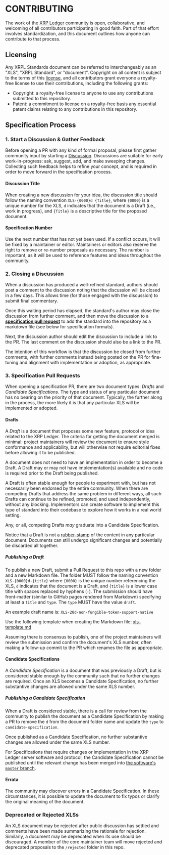 # CONTRIBUTING

The work of the [XRP Ledger](https://xrpl.org) community is open, collaborative, and welcoming of all contributors participating in good faith. Part of that effort involves standardization, and this document outlines how anyone can contribute to that process. 

## Licensing
Any XRPL Standards document can be referred to interchangeably as an "XLS", "XRPL Standard", or "document".  Copyright on all content is subject to the terms of this [license](LICENSE), and all contributors grant everyone a royalty-free license to use their contributions, including the following grants: 

- Copyright: a royalty-free license to anyone to use any contributions submitted to this repository.
- Patent: a commitment to license on a royalty-free basis any essential patent claims relating to any contributions in this repository.

## Specification Process

### 1. Start a Discussion & Gather Feedback

Before opening a PR with any kind of formal proposal, please first gather community input by starting a [Discussion](https://github.com/XRPLF/XRPL-Standards/discussions). Discussions are suitable for early work-in-progress: ask, suggest, add, and make sweeping changes. Collecting such feedback helps to refine your concept, and is required in order to move forward in the specification process.

#### Discussion Title
When creating a new discussion for your idea, the discussion title should follow the naming convention `XLS-{0000}d {Title}`, where `{0000}` is a unique number for the XLS, `d` indicates that the document is a Draft (i.e., work in progress), and `{Title}` is a descriptive title for the proposed document.

#### Specification Number
Use the next number that has not yet been used. If a conflict occurs, it will be fixed by a maintainer or editor. Maintainers or editors also reserve the right to remove or re-number proposals as necessary. The number is important, as it will be used to reference features and ideas throughout the community.

### 2. Closing a Discussion

When a discussion has produced a well-refined standard, authors should post a comment to the discussion noting that the discussion will be closed in a few days. This allows time (for those engaged with the discussion) to submit final commentary. 

Once this waiting period has elapsed, the standard's author may close the discussion from further comment, and then move the discussion to a [**specification pull request**](#3-specification-pull-requests) to add the standard into the repository as a markdown file (see below for specification formats).

Next, the discussion author should edit the discussion to include a link to the PR. The last comment on the discussion should also be a link to the PR.

The intention of this workflow is that the discussion be closed from further comments, with further comments instead being posted on the PR for fine-tuning and alignment with implementation or adoption, as appropriate.

### 3. Specification Pull Requests

When opening a specification PR, there are two document types: *Drafts* and *Candidate Specifications*. The type and status of any particular document has no bearing on the priority of that document. Typically, the further along in the process, the more likely it is that any particular XLS will be implemented or adopted.

#### Drafts

A _Draft_ is a document that proposes some new feature, protocol or idea related to the XRP Ledger. The criteria for getting the document merged is minimal: project maintainers will review the document to ensure style conformance and applicability, but will otherwise not require editorial fixes before allowing it to be published.

A document does not need to have an implementation in order to become a Draft. A Draft may or may not have implementation(s) available and no code is required prior to the Draft being published.

A Draft is often stable enough for people to experiment with, but has not necessarily been endorsed by the entire community. When there are competing Drafts that address the same problem in different ways, all such Drafts can continue to be refined, promoted, and used independently, without any blocking. Implementors can create software to implement this type of standard into their codebase to explore how it works in a real world setting.

Any, or all, competing Drafts _may_ graduate into a Candidate Specification.

Notice that a Draft is not a [rubber-stamp](https://idioms.thefreedictionary.com/rubber-stamp) of the content in any particular document. Documents can still undergo significant changes and potentially be discarded all together.

##### Publishing a Draft

To publish a new Draft, submit a Pull Request to this repo with a new folder and a new Markdown file. The folder MUST follow the naming convention `XLS-{0000}d-{title}` where `{0000}` is the unique number referencing the XLS, `d` indicates that the document is a Draft, and `{title}` is a lower case title with spaces replaced by hyphens (`-`). The submission should have front-matter (similar to GitHub pages rendered from Markdown) specifying at least a `title` and `type`. The `type` MUST have the value `draft`.

An example draft name is: `XLS-20d-non-fungible-token-support-native`

Use the following template when creating the Markdown file: [xls-template.md](./xls-template.md)

Assuming there is consensus to publish, one of the project maintainers will review the submission and confirm the document's XLS number, often making a follow-up commit to the PR which renames the file as appropriate.

#### Candidate Specifications

A _Candidate Specification_ is a document that was previously a Draft, but is considered stable enough by the community such that no further changes are required. Once an XLS becomes a Candidate Specification, no further substantive changes are allowed under the same XLS number.

##### Publishing a Candidate Specification

When a Draft is considered stable, there is a call for review from the community to publish the document as a Candidate Specification by making a PR to remove the `d` from the document folder name and update the `type` to `candidate-specification`.


Once published as a Candidate Specification, no further substantive changes are allowed under the same XLS number.

For Specifications that require changes or implementation in the XRP Ledger server software and protocol, the Candidate Specification cannot be published until the relevant change has been merged into [the software's `master` branch](https://github.com/XRPLF/rippled/tree/master).

#### Errata

The community may discover errors in a Candidate Specification. In these circumstances, it is possible to update the document to fix typos or clarify the original meaning of the document.

### Deprecated or Rejected XLSs

An XLS document may be rejected after public discussion has settled and comments have been made summarizing the rationale for rejection. Similarly, a document may be deprecated when its use should be discouraged. A member of the core maintainer team will move rejected and deprecated proposals to the `/rejected` folder in this repo.
